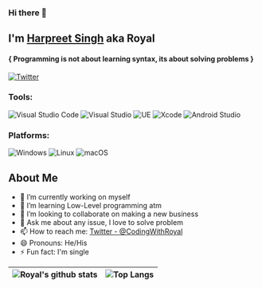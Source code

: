 ### Hi there 👋
<!-- Links -->
[instagram]: https://instagram.com/Idle_Jatt
[github]: https://github.com/CodingWithRoyal
[twitter]: https://twitter.com/CodingWithRoyal

## I'm [Harpreet Singh](#) aka Royal
#### { Programming is not about learning syntax, its about solving problems }

<!-- <p align="left"> <img src="https://komarev.com/ghpvc/?username=CodingWithRoyal&label=Views&color=brightgreen&style=flat-square" alt="idlejatt" /> </p> -->

[![Twitter](https://img.shields.io/static/v1?style=for-the-badge&logo=twitter&message=how%20to%20reach%20me&label=&color=00acee&labelColor=333)][twitter]
<!-- [![LinkedIn](https://img.shields.io/static/v1?style=for-the-badge&logo=linkedin&message=LinkedIn&label=&color=2867B2&labelColor=333)][linkedin] -->
<!-- [![Instagram](https://img.shields.io/static/v1?style=for-the-badge&logo=instagram&message=Instagram&label=&color=E1306C&labelColor=333)][instagram] -->
<!-- [![Facebook](https://img.shields.io/static/v1?style=for-the-badge&logo=facebook&message=Facebook&label=&color=1873EB&labelColor=333)][facebook] -->
<!-- <a href="mailto:iamroyalrandhawa@gmail.com"><img src="https://img.shields.io/static/v1?style=for-the-badge&logo=gmail&message=Gmail&label=&color=EA4335&labelColor=333" /></a> -->

<!-- ### Languages:
![Swift](https://img.shields.io/static/v1?style=for-the-badge&logo=swift&message=Swift&label=&color=FA7343&labelColor=333)
![C#](https://img.shields.io/static/v1?style=for-the-badge&logo=c-sharp&message=C%20Sharp&label=&color=fff&labelColor=333)
![Kotlin](https://img.shields.io/static/v1?style=for-the-badge&logo=kotlin&message=Kotlin&label=&color=3F82DB&labelColor=333)
![Java](https://img.shields.io/static/v1?style=for-the-badge&logo=java&message=Java&label=&color=E51F24&labelColor=333)
![Flutter](https://img.shields.io/static/v1?style=for-the-badge&logo=flutter&message=Flutter&label=&color=01579B&labelColor=333)
![Dart](https://img.shields.io/static/v1?style=for-the-badge&logo=dart&message=Dart&label=&color=2AB5F6&labelColor=333)
![Python](https://img.shields.io/static/v1?style=for-the-badge&logo=python&message=Python&label=&color=3671A3&labelColor=333)
![Php](https://img.shields.io/static/v1?style=for-the-badge&logo=php&message=Php&label=&color=777BB4&labelColor=333) -->

### Tools:
![Visual Studio Code](https://img.shields.io/static/v1?style=for-the-badge&logo=visual-studio-code&message=Visual%20Studio%20Code&label=&color=23AAF2&labelColor=333)
![Visual Studio](https://img.shields.io/static/v1?style=for-the-badge&logo=visual-studio&message=Visual%20Studio&label=&color=BA87F3&labelColor=333)
![UE](https://img.shields.io/static/v1?style=for-the-badge&logo=unrealengine&message=UnrealEngine&label=&color=333&labelColor=333)
![Xcode](https://img.shields.io/static/v1?style=for-the-badge&logo=xcode&message=Xcode&label=&color=23AAF2&labelColor=333)
![Android Studio](https://img.shields.io/static/v1?style=for-the-badge&logo=android&message=AndroidStudio&label=&color=3DDC84&labelColor=333)

### Platforms:
![Windows](https://img.shields.io/static/v1?style=for-the-badge&logo=windows&message=Windows&label=&color=FFF&labelColor=333)
![Linux](https://img.shields.io/static/v1?style=for-the-badge&logo=linux&message=Linux&label=&color=F4AF00&labelColor=333)
![macOS](https://img.shields.io/static/v1?style=for-the-badge&logo=macos&message=MacOS&label=&color=FFF&labelColor=333)


<!-- **CodingWithRoyal/CodingWithRoyal** is a ✨ _special_ ✨ repository because its `README.md` (this file) appears on your GitHub profile. -->

## About Me

- 🔭 I’m currently working on myself
- 🌱 I’m learning Low-Level programming atm
- 👯 I’m looking to collaborate on making a new business
- 💬 Ask me about any issue, I love to solve problem
- 📫 How to reach me: [Twitter - @CodingWithRoyal][twitter]
- 😄 Pronouns: He/His
- ⚡ Fun fact: I'm single

| ![Royal's github stats](https://github-readme-stats.vercel.app/api?username=CodingWithRoyal&count_private=true&show_icons=true&theme=radical) | ![Top Langs](https://github-readme-stats.vercel.app/api/top-langs/?username=CodingWithRoyal&langs_count=8&theme=radical) |
| --- | --- |
